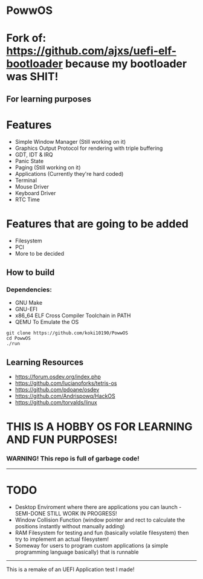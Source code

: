 # PowwOS

# Fork of: https://github.com/ajxs/uefi-elf-bootloader because my bootloader was SHIT!

## For learning purposes

# Features

- Simple Window Manager (Still working on it)
- Graphics Output Protocol for rendering with triple buffering
- GDT, IDT & IRQ
- Panic State
- Paging (Still working on it)
- Applications (Currently they're hard coded)
- Terminal
- Mouse Driver
- Keyboard Driver
- RTC Time

# Features that are going to be added

- Filesystem
- PCI
- More to be decided

## How to build

### Dependencies:

- GNU Make
- GNU-EFI
- x86_64 ELF Cross Compiler Toolchain in PATH
- QEMU To Emulate the OS

```
git clone https://github.com/koki10190/PowwOS
cd PowwOS
./run
```

## Learning Resources

- https://forum.osdev.org/index.php
- https://github.com/lucianoforks/tetris-os
- https://github.com/pdoane/osdev
- https://github.com/Andrispowq/HackOS
- https://github.com/torvalds/linux

# THIS IS A HOBBY OS FOR LEARNING AND FUN PURPOSES!

### WARNING! This repo is full of garbage code!

---

# TODO

- Desktop Enviroment where there are applications you can launch - SEMI-DONE STILL WORK IN PROGRESS!
- Window Collision Function (window pointer and rect to calculate the positions instantly without manually adding)
- RAM Filesystem for testing and fun (basically volatile filesystem) then try to implement an actual filesystem!
- Someway for users to program custom applications (a simple programming language basically) that is runnable

---

This is a remake of an UEFI Application test I made!
